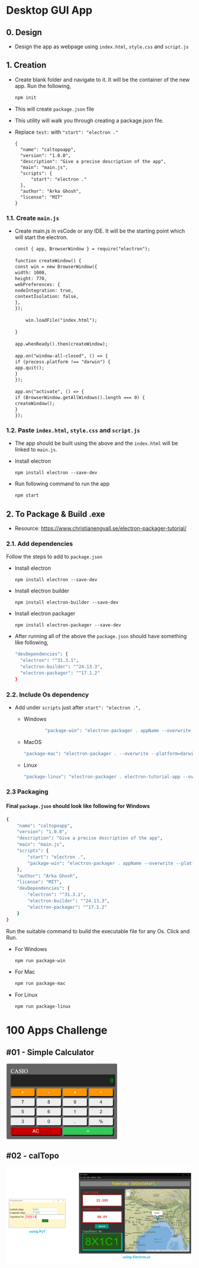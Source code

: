 # Desktop GUI App

## 0. Design

- Design the app as webpage using `index.html`, `style.css` and `script.js`

## 1. Creation

- Create blank folder and navigate to it. It will be the container of the new app. Run the following,

  ```sh
  npm init
  ```

- This will create `package.json` file

- This utility will walk you through creating a package.json file.

- Replace `test:` with `"start": "electron ."`

  ```
  {
  	"name": "caltopoapp",
  	"version": "1.0.0",
  	"description": "Give a precise description of the app",
  	"main": "main.js",
  	"scripts": {
  		"start": "electron ."
  	},
  	"author": "Arka Ghosh",
  	"license": "MIT"
  }
  ```

### 1.1. Create `main.js`

- Create main.js in vsCode or any IDE. It will be the starting point which will start the electron.

  ```
  const { app, BrowserWindow } = require("electron");

  function createWindow() {
  const win = new BrowserWindow({
  width: 1000,
  height: 770,
  webPreferences: {
  nodeIntegration: true,
  contextIsolation: false,
  },
  });

      win.loadFile("index.html");

  }

  app.whenReady().then(createWindow);

  app.on("window-all-closed", () => {
  if (process.platform !== "darwin") {
  app.quit();
  }
  });

  app.on("activate", () => {
  if (BrowserWindow.getAllWindows().length === 0) {
  createWindow();
  }
  });
  ```

### 1.2. Paste `index.html`, `style.css` and `script.js`

- The app should be built using the above and the `index.html` will be linked to `main.js`.

- Install electron

  ```
  npm install electron --save-dev
  ```

- Run following command to run the app

  ```sh
  npm start
  ```

## 2. To Package & Build .exe

- Resource: https://www.christianengvall.se/electron-packager-tutorial/

### 2.1. Add dependencies

Follow the steps to add to `package.json`

- Install electron
  ```
  npm install electron --save-dev
  ```
- Install electron builder
  ```
  npm install electron-builder --save-dev
  ```
- Install electron packager

  ```
  npm install electron-packager --save-dev
  ```

- After running all of the above the `package.json` should have something like following,

  ```sh
  "devDependencies": {
  	"electron": "^31.3.1",
  	"electron-builder": "^24.13.3",
  	"electron-packager": "^17.1.2"
  }
  ```

### 2.2. Include Os dependency

- Add under `scripts` just after `start": "electron .",`

  - Windows

    ```sh
    		"package-win": "electron-packager . appName --overwrite --platform=win32 --arch=ia32 --icon=Icon/2-CalTopo.ico --prune=true --out=release-builds --version-string.CompanyName=CE --version-string.FileDescription=CE --version-string.ProductName=\"Electron Tutorial App\""
    ```

  - MacOS

    ```sh
    "package-mac": "electron-packager . --overwrite --platform=darwin --arch=x64 --icon=assets/icons/mac/icon.icns --prune=true --out=release-builds"
    ```

  - Linux

    ```sh
    "package-linux": "electron-packager . electron-tutorial-app --overwrite --asar=true --platform=linux --arch=x64 --icon=assets/icons/png/1024x1024.png --prune=true --out=release-builds"
    ```

### 2.3 Packaging

#### Final `package.json` should look like following for Windows

```sh
{
	"name": "caltopoapp",
	"version": "1.0.0",
	"description": "Give a precise description of the app",
	"main": "main.js",
	"scripts": {
		"start": "electron .",
		"package-win": "electron-packager . appName --overwrite --platform=win32 --arch=ia32 --icon=Icon/2-CalTopo.ico --prune=true --out=release-builds --version-string.CompanyName=CE --version-string.FileDescription=CE --version-string.ProductName=\"Electron Tutorial App\""
	},
	"author": "Arka Ghosh",
	"license": "MIT",
	"devDependencies": {
		"electron": "^31.3.1",
		"electron-builder": "^24.13.3",
		"electron-packager": "^17.1.2"
	}
}

```

Run the suitable command to build the executable file for any Os. Click and Run.

- For Windows

  ```sh
  npm run package-win
  ```

- For Mac

  ```sh
  npm run package-mac
  ```

- For Linux

  ```sh
  npm run package-linux
  ```

# 100 Apps Challenge

## #01 - Simple Calculator

<img src="./viz/sompleCalculator.PNG" width="300">

## #02 - calTopo

<img src="./viz/calTopo@.png">
